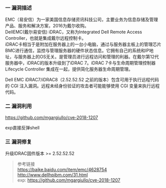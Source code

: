 ### 一 漏洞描述
EMC（易安信）为一家美国信息存储资讯科技公司，主要业务为信息存储及管理产品、服务和解决方案，2016为戴尔收购。  
DellEMC(戴尔易安信) iDRAC，又称为Integrated Dell Remote Access Controller，也就是集成戴尔远程控制卡。  
iDRAC卡相当于是附加在服务器上的一台小电脑，通过与服务器主板上的管理芯片BMC进行通信，监控与管理服务器的硬件状态信息。它拥有自己的系统和IP地址，与服务器上的OS无关。是管理员进行远程访问和管理的利器。在戴尔第12代服务器中，iDRAC的版本升级到了iDRAC 7。iDRAC 7卡与生命周期管理控制器Lifecycle Controller 集成在一起，提供简化服务器生命周期管理。

Dell EMC iDRAC7/iDRAC8（2.52.52.52 之前的版本）包含可用于执行远程代码的 CGI 注入漏洞。远程未经身份验证的攻击者可能能够使用 CGI 变量来执行远程代码。

### 二 漏洞利用
https://github.com/mgargiullo/cve-2018-1207

exp直接反弹shell

### 三 漏洞修复
升级IDRAC固件版本 >= 2.52.52.52


> 参考链接  
> https://baike.baidu.com/item/emc/4628754  
> http://www.dellhpibm.com/31.html  
> exp: https://github.com/mgargiullo/cve-2018-1207
